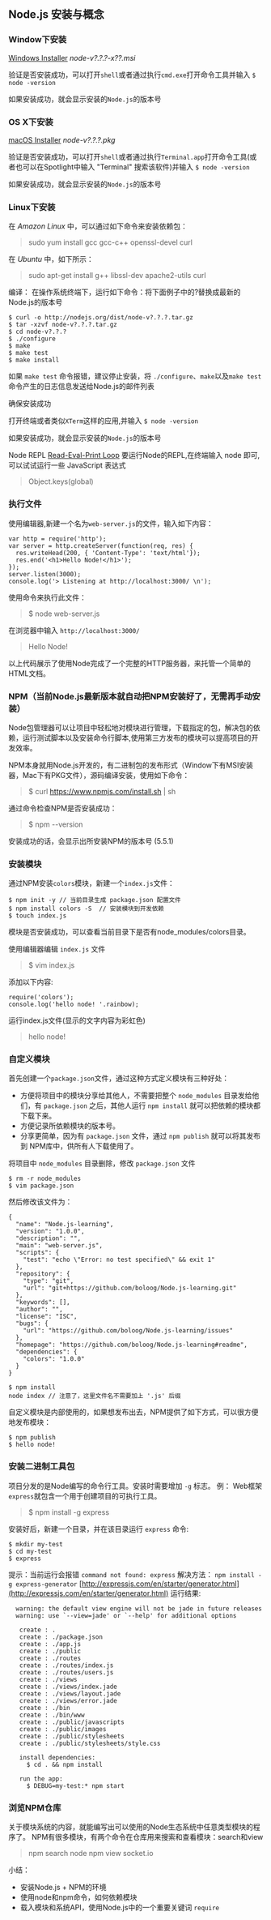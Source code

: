 ## Node.js 安装与概念
### Window下安装
[Windows Installer](https://nodejs.org/en/download/) _node-v?.?.?-x??.msi_

验证是否安装成功，可以打开`shell`或者通过执行`cmd.exe`打开命令工具并输入 `$ node -version`

如果安装成功，就会显示安装的`Node.js`的版本号

### OS X下安装
[macOS Installer](https://nodejs.org/en/download/) _node-v?.?.?.pkg_

验证是否安装成功，可以打开`shell`或者通过执行`Terminal.app`打开命令工具(或者也可以在Spotlight中输入 "Terminal" 搜索该软件)并输入 `$ node -version`

如果安装成功，就会显示安装的`Node.js`的版本号

### Linux下安装
在 _Amazon Linux_ 中，可以通过如下命令来安装依赖包：
> sudo yum install gcc gcc-c++ openssl-devel curl

在 _Ubuntu_ 中，如下所示：
> sudo apt-get install g++ libssl-dev apache2-utils curl

编译：
在操作系统终端下，运行如下命令：将下面例子中的?替换成最新的Node.js的版本号
```
$ curl -o http://nodejs.org/dist/node-v?.?.?.tar.gz
$ tar -xzvf node-v?.?.?.tar.gz
$ cd node-v?.?.?
$ ./configure
$ make
$ make test
$ make install
```

如果 `make test` 命令报错，建议停止安装，将 `./configure`、`make`以及`make test`命令产生的日志信息发送给Node.js的邮件列表

确保安装成功

打开终端或者类似`XTerm`这样的应用,并输入 `$ node -version`

如果安装成功，就会显示安装的`Node.js`的版本号


Node REPL [Read-Eval-Print Loop](https://zh.wikipedia.org/zh-hans/%E8%AF%BB%E5%8F%96%EF%B9%A3%E6%B1%82%E5%80%BC%EF%B9%A3%E8%BE%93%E5%87%BA%E5%BE%AA%E7%8E%AF)
要运行Node的REPL,在终端输入 node 即可,可以试试运行一些 JavaScript 表达式

> Object.keys(global)

### 执行文件
使用编辑器,新建一个名为`web-server.js`的文件，输入如下内容：
```
var http = require('http');
var server = http.createServer(function(req, res) {
  res.writeHead(200, { 'Content-Type': 'text/html'});
  res.end('<h1>Hello Node!</h1>');
});
server.listen(3000);
console.log('> Listening at http://localhost:3000/ \n');
```
使用命令来执行此文件：
> $ node web-server.js

在浏览器中输入 `http://localhost:3000/`
> Hello Node!

以上代码展示了使用Node完成了一个完整的HTTP服务器，来托管一个简单的HTML文档。

### NPM（当前Node.js最新版本就自动把NPM安装好了，无需再手动安装）
Node包管理器可以让项目中轻松地对模块进行管理，下载指定的包，解决包的依赖，运行测试脚本以及安装命令行脚本,使用第三方发布的模块可以提高项目的开发效率。

NPM本身就用Node.js开发的，有二进制包的发布形式（Window下有MSI安装器，Mac下有PKG文件），源码编译安装，使用如下命令：

> $ curl https://www.npmjs.com/install.sh | sh

通过命令检查NPM是否安装成功：
> $ npm --version

安装成功的话，会显示出所安装NPM的版本号 (5.5.1)

### 安装模块
通过NPM安装`colors`模块，新建一个`index.js`文件：

```
$ npm init -y // 当前目录生成 package.json 配置文件
$ npm install colors -S  // 安装模块到开发依赖
$ touch index.js
```

模块是否安装成功，可以查看当前目录下是否有node_modules/colors目录。

使用编辑器编辑 `index.js` 文件

> $ vim index.js

添加以下内容:
```
require('colors');
console.log('hello node! '.rainbow);
```

运行index.js文件(显示的文字内容为彩虹色)
> hello node!   

### 自定义模块
首先创建一个`package.json`文件，通过这种方式定义模块有三种好处：
- 方便将项目中的模块分享给其他人，不需要把整个 `node_modules` 目录发给他们，有 `package.json` 之后，其他人运行 `npm install` 就可以把依赖的模块都下载下来。
- 方便记录所依赖模块的版本号。
- 分享更简单，因为有 `package.json` 文件，通过 `npm publish` 就可以将其发布到 NPM库中，供所有人下载使用了。

将项目中 `node_modules` 目录删除，修改 `package.json` 文件
```
$ rm -r node_modules
$ vim package.json
```

然后修改该文件为：
```
{
  "name": "Node.js-learning",
  "version": "1.0.0",
  "description": "",
  "main": "web-server.js",
  "scripts": {
    "test": "echo \"Error: no test specified\" && exit 1"
  },
  "repository": {
    "type": "git",
    "url": "git+https://github.com/boloog/Node.js-learning.git"
  },
  "keywords": [],
  "author": "",
  "license": "ISC",
  "bugs": {
    "url": "https://github.com/boloog/Node.js-learning/issues"
  },
  "homepage": "https://github.com/boloog/Node.js-learning#readme",
  "dependencies": {
    "colors": "1.0.0"
  }
}
```
```
$ npm install
node index // 注意了，这里文件名不需要加上 '.js' 后缀
```

自定义模块是内部使用的，如果想发布出去，NPM提供了如下方式，可以很方便地发布模块：
```
$ npm publish
$ hello node!
```

### 安装二进制工具包
项目分发的是Node编写的命令行工具。安装时需要增加 `-g` 标志。
例： Web框架`express`就包含一个用于创建项目的可执行工具。
> $ npm install -g express

安装好后，新建一个目录，并在该目录运行 `express` 命令:
```
$ mkdir my-test
$ cd my-test
$ express
```
提示：当前运行会报错 `command not found: express`
解决方法： `npm install -g express-generator`  [http://expressjs.com/en/starter/generator.html](http://expressjs.com/en/starter/generator.html)
运行结果:
```
  warning: the default view engine will not be jade in future releases
  warning: use `--view=jade' or `--help' for additional options

   create : .
   create : ./package.json
   create : ./app.js
   create : ./public
   create : ./routes
   create : ./routes/index.js
   create : ./routes/users.js
   create : ./views
   create : ./views/index.jade
   create : ./views/layout.jade
   create : ./views/error.jade
   create : ./bin
   create : ./bin/www
   create : ./public/javascripts
   create : ./public/images
   create : ./public/stylesheets
   create : ./public/stylesheets/style.css

   install dependencies:
     $ cd . && npm install

   run the app:
     $ DEBUG=my-test:* npm start

```

### 浏览NPM仓库
关于模块系统的内容，就能编写出可以使用的Node生态系统中任意类型模块的程序了。
NPM有很多模块，有两个命令在仓库用来搜索和查看模块：search和view
> npm search node
> npm view socket.io

小结：
- 安装Node.js + NPM的环境
- 使用node和npm命令，如何依赖模块
- 载入模块和系统API，使用Node.js中的一个重要关键词 `require`
